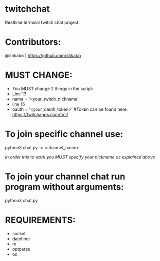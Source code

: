 # twitchchat
Realtime terminal twitch chat project.

# Contributors:
@shkabo | https://github.com/shkabo

# MUST CHANGE:
- You MUST change 2 things in the script:
- Line 13
- name = '<your_twitch_nickname'
- line 15
- oauth = '<your_oauth_token>' #Token can be found here: https://twitchapps.com/tmi/

# To join specific channel use:
python3 chat.py -c <channel_name>

*In order this to work you MUST specify your nickname as explained above*
# To join your channel chat run program without arguments:
python3 chat.py

# REQUIREMENTS:
- socket
- datetime
- re
- optparse
- os
